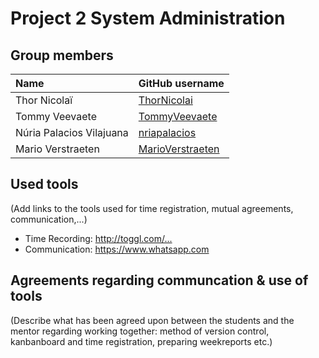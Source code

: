 # Project 2 System Administration

## Group members

| Name     | GitHub username                   |
| :---     | :---                                    |
| Thor Nicolaï | [ThorNicolai](https://github.com/ThorNicolai) |
| Tommy Veevaete | [TommyVeevaete](https://github.com/TommyVeevaete) |
| Núria Palacios Vilajuana | [nriapalacios](https://github.com/nriapalacios) |
| Mario Verstraeten | [MarioVerstraeten](https://github.com/MarioVerstraeten) |

## Used tools
(Add links to the tools used for time registration, mutual agreements, communication,...)

* Time Recording: <http://toggl.com/...>
* Communication: <https://www.whatsapp.com>

## Agreements regarding communcation & use of tools
(Describe what has been agreed upon between the students and the mentor regarding working together: method of version control, kanbanboard and time registration, preparing weekreports etc.)
